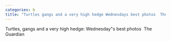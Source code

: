 ```yaml
---
categories: b
title: "Turtles gangs and a very high hedge Wednesdays best photos  The Guardian"
---
```

Turtles, gangs and a very high hedge: Wednesday"s best photos&nbsp;&nbsp;The Guardian